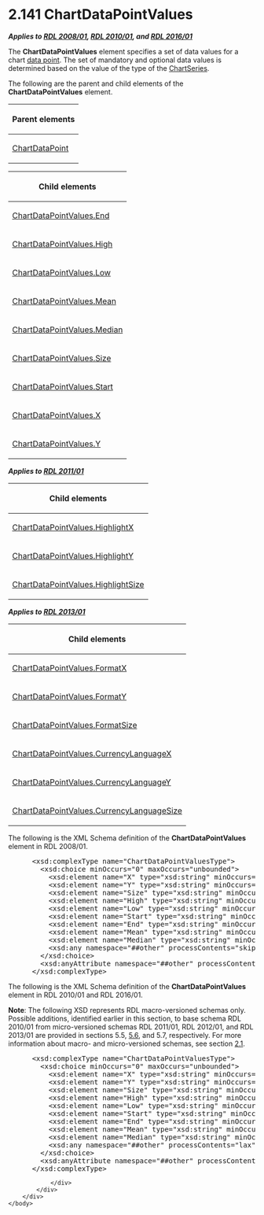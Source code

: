 <html dir="LTR" xmlns:mshelp="http://msdn.microsoft.com/mshelp" xmlns:ddue="http://ddue.schemas.microsoft.com/authoring/2003/5" xmlns:xlink="http://www.w3.org/1999/xlink" xmlns:tool="http://www.microsoft.com/tooltip">
    <head>
        <meta http-equiv="Content-Type" content="text/html; CHARSET=utf-8"></meta>
        <meta name="save" content="history"></meta>
        <title>2.141 ChartDataPointValues</title>
        <xml>
            <mshelp:toctitle title="2.141 ChartDataPointValues"></mshelp:toctitle>
            <mshelp:rltitle title="[MS-RDL]: ChartDataPointValues"></mshelp:rltitle>
            <mshelp:keyword index="A" term="363590aa-46c3-499a-927f-a6495a0b1ab6"></mshelp:keyword>
            <mshelp:attr name="DCSext.ContentType" value="open specification"></mshelp:attr>
            <mshelp:attr name="AssetID" value="363590aa-46c3-499a-927f-a6495a0b1ab6"></mshelp:attr>
            <mshelp:attr name="TopicType" value="kbRef"></mshelp:attr>
            <mshelp:attr name="DCSext.Title" value="[MS-RDL]: ChartDataPointValues" />
        </xml>
    </head>
    <body>
        <div id="header">
            <h1 class="heading">2.141 ChartDataPointValues</h1>
        </div>
        <div id="mainSection">
            <div id="mainBody">
                <div id="allHistory" class="saveHistory"></div>
                <div id="sectionSection0" class="section" name="collapseableSection">
                    

<p><b><i>Applies to </i></b><a href="1e855f94-4617-47e4-b89e-0856c6cb420f.htm"><b><i>RDL 2008/01</i></b></a><b><i>,
</i></b><a href="3428e690-a348-4ec7-8a6a-8efb42d2cdee.htm"><b><i>RDL 2010/01</i></b></a><b><i>,
and </i></b><a href="52ce3983-2bfc-4e72-9359-42aaf5fe4509.htm"><b><i>RDL 2016/01</i></b></a></p>

<p>The <b>ChartDataPointValues</b> element specifies a set of
data values for a chart <a href="b2482b3f-74ab-4ca8-a9e5-c07955011743.htm#gt_cf31915d-9d25-4dbb-abc7-e78f60626dc4">data
point</a>. The set of mandatory and optional data values is determined based on
the value of the type of the <a href="aee11573-3fcf-4365-938b-e6c8ceece6e1.htm">ChartSeries</a>.</p>

<p>The following are the parent and child elements of the <b>ChartDataPointValues</b>
element.</p>

<table>
 <thead>
  <tr>
   <th>
   <p>Parent elements</p>
   </th>
  </tr>
 </thead>
 <tr>
  <td>
  <p><a href="86cf2a9b-4610-4ffe-8fff-16480a7bf6a4.htm">ChartDataPoint</a></p>
  </td>
 </tr>
</table>

<p> </p>

<table>
 <thead>
  <tr>
   <th>
   <p>Child elements</p>
   </th>
  </tr>
 </thead>
 <tr>
  <td>
  <p><a href="1245f16f-3dcd-4b0a-93fa-6833d09021b4.htm">ChartDataPointValues.End</a></p>
  </td>
 </tr>
 <tr>
  <td>
  <p><a href="a6601164-ec0f-4b5a-abf5-471116130ddc.htm">ChartDataPointValues.High</a></p>
  </td>
 </tr>
 <tr>
  <td>
  <p><a href="45e93140-10ef-4e38-bacf-731831ce6587.htm">ChartDataPointValues.Low</a></p>
  </td>
 </tr>
 <tr>
  <td>
  <p><a href="fb11cf0c-1a0c-45fb-8d47-430d40150a4e.htm">ChartDataPointValues.Mean</a></p>
  </td>
 </tr>
 <tr>
  <td>
  <p><a href="88652b2d-2b4b-4af9-8d15-01ec39ca8cae.htm">ChartDataPointValues.Median</a></p>
  </td>
 </tr>
 <tr>
  <td>
  <p><a href="55e35211-7623-4352-8099-438a54c420d5.htm">ChartDataPointValues.Size</a></p>
  </td>
 </tr>
 <tr>
  <td>
  <p><a href="12998597-bd5f-47c8-ae42-96c900f9cb86.htm">ChartDataPointValues.Start</a></p>
  </td>
 </tr>
 <tr>
  <td>
  <p><a href="13c7a96c-da23-4698-ba3f-181da25c5ae5.htm">ChartDataPointValues.X</a></p>
  </td>
 </tr>
 <tr>
  <td>
  <p><a href="12848598-a2d4-45c4-b5ec-3d09b0550e2e.htm">ChartDataPointValues.Y</a></p>
  </td>
 </tr>
</table>

<p><b><i>Applies to </i></b><a href="bf2bab1a-b608-4bcc-b718-1cc1baa9579c.htm"><b><i>RDL 2011/01</i></b></a></p>

<table>
 <thead>
  <tr>
   <th>
   <p>Child elements</p>
   </th>
  </tr>
 </thead>
 <tr>
  <td>
  <p><a href="52572e0b-1178-4c18-a341-608c98679b1c.htm">ChartDataPointValues.HighlightX</a></p>
  </td>
 </tr>
 <tr>
  <td>
  <p><a href="d61ee63e-0b9c-4c6c-a4b3-f8067537d6a4.htm">ChartDataPointValues.HighlightY</a></p>
  </td>
 </tr>
 <tr>
  <td>
  <p><a href="4a669a0f-bf3c-4257-81b4-a7d64f7ecb48.htm">ChartDataPointValues.HighlightSize</a></p>
  </td>
 </tr>
</table>

<p><b><i>Applies to </i></b><a href="c5c219b8-4b13-4c49-9c86-6a07aab39823.htm"><b><i>RDL 2013/01</i></b></a></p>

<table>
 <thead>
  <tr>
   <th>
   <p>Child elements</p>
   </th>
  </tr>
 </thead>
 <tr>
  <td>
  <p><a href="cae98121-9c2f-4a43-9025-48f450f4cac4.htm">ChartDataPointValues.FormatX</a></p>
  </td>
 </tr>
 <tr>
  <td>
  <p><a href="7cc5d32d-be32-4c7d-963c-c250c1bb4a4e.htm">ChartDataPointValues.FormatY</a></p>
  </td>
 </tr>
 <tr>
  <td>
  <p><a href="e2c7aeff-860c-45b5-b1f6-714558b8da4c.htm">ChartDataPointValues.FormatSize</a></p>
  </td>
 </tr>
 <tr>
  <td>
  <p><a href="4d1683f0-599b-44af-bbb9-f5d424f82948.htm">ChartDataPointValues.CurrencyLanguageX</a></p>
  </td>
 </tr>
 <tr>
  <td>
  <p><a href="a1f66ef4-ea6f-4e51-8e6a-cc336fc34294.htm">ChartDataPointValues.CurrencyLanguageY</a></p>
  </td>
 </tr>
 <tr>
  <td>
  <p><a href="01f78467-7cf7-4083-b669-dca17b8450bb.htm">ChartDataPointValues.CurrencyLanguageSize</a></p>
  </td>
 </tr>
</table>

<p>The following is the XML Schema definition of the <b>ChartDataPointValues</b>
element in RDL 2008/01.</p>

<dl>
<dd>
<div><pre> &lt;xsd:complexType name=&quot;ChartDataPointValuesType&quot;&gt;
   &lt;xsd:choice minOccurs=&quot;0&quot; maxOccurs=&quot;unbounded&quot;&gt;
     &lt;xsd:element name=&quot;X&quot; type=&quot;xsd:string&quot; minOccurs=&quot;0&quot; /&gt;
     &lt;xsd:element name=&quot;Y&quot; type=&quot;xsd:string&quot; minOccurs=&quot;0&quot; /&gt;
     &lt;xsd:element name=&quot;Size&quot; type=&quot;xsd:string&quot; minOccurs=&quot;0&quot; /&gt;
     &lt;xsd:element name=&quot;High&quot; type=&quot;xsd:string&quot; minOccurs=&quot;0&quot; /&gt;
     &lt;xsd:element name=&quot;Low&quot; type=&quot;xsd:string&quot; minOccurs=&quot;0&quot; /&gt;
     &lt;xsd:element name=&quot;Start&quot; type=&quot;xsd:string&quot; minOccurs=&quot;0&quot; /&gt;
     &lt;xsd:element name=&quot;End&quot; type=&quot;xsd:string&quot; minOccurs=&quot;0&quot; /&gt;
     &lt;xsd:element name=&quot;Mean&quot; type=&quot;xsd:string&quot; minOccurs=&quot;0&quot; /&gt;
     &lt;xsd:element name=&quot;Median&quot; type=&quot;xsd:string&quot; minOccurs=&quot;0&quot; /&gt;
     &lt;xsd:any namespace=&quot;##other&quot; processContents=&quot;skip&quot; /&gt;
   &lt;/xsd:choice&gt;
   &lt;xsd:anyAttribute namespace=&quot;##other&quot; processContents=&quot;skip&quot; /&gt;
 &lt;/xsd:complexType&gt;
</pre></div>
</dd></dl>

<p>The following is the XML Schema definition of the <b>ChartDataPointValues</b>
element in RDL 2010/01 and RDL 2016/01.</p>

<p><b>Note</b>: The following XSD represents RDL
macro-versioned schemas only. Possible additions, identified earlier in this
section, to base schema RDL 2010/01 from micro-versioned schemas RDL 2011/01,
RDL 2012/01, and RDL 2013/01 are provided in sections 5.5, <a href="f165fb82-3c5a-4369-961c-128de233638c.htm">5.6</a>, and 5.7,
respectively. For more information about macro- and micro-versioned schemas,
see section <a href="ae14822f-9553-45f1-bacc-c0a1cbb484fb.htm">2.1</a>.</p>

<dl>
<dd>
<div><pre> &lt;xsd:complexType name=&quot;ChartDataPointValuesType&quot;&gt;
   &lt;xsd:choice minOccurs=&quot;0&quot; maxOccurs=&quot;unbounded&quot;&gt;
     &lt;xsd:element name=&quot;X&quot; type=&quot;xsd:string&quot; minOccurs=&quot;0&quot; /&gt;
     &lt;xsd:element name=&quot;Y&quot; type=&quot;xsd:string&quot; minOccurs=&quot;0&quot; /&gt;
     &lt;xsd:element name=&quot;Size&quot; type=&quot;xsd:string&quot; minOccurs=&quot;0&quot; /&gt;
     &lt;xsd:element name=&quot;High&quot; type=&quot;xsd:string&quot; minOccurs=&quot;0&quot; /&gt;
     &lt;xsd:element name=&quot;Low&quot; type=&quot;xsd:string&quot; minOccurs=&quot;0&quot; /&gt;
     &lt;xsd:element name=&quot;Start&quot; type=&quot;xsd:string&quot; minOccurs=&quot;0&quot; /&gt;
     &lt;xsd:element name=&quot;End&quot; type=&quot;xsd:string&quot; minOccurs=&quot;0&quot; /&gt;
     &lt;xsd:element name=&quot;Mean&quot; type=&quot;xsd:string&quot; minOccurs=&quot;0&quot; /&gt;
     &lt;xsd:element name=&quot;Median&quot; type=&quot;xsd:string&quot; minOccurs=&quot;0&quot; /&gt;
     &lt;xsd:any namespace=&quot;##other&quot; processContents=&quot;lax&quot; /&gt;
   &lt;/xsd:choice&gt;
   &lt;xsd:anyAttribute namespace=&quot;##other&quot; processContents=&quot;lax&quot; /&gt;
 &lt;/xsd:complexType&gt;
</pre></div>
</dd></dl>


                </div>
            </div>
        </div>
    </body>
</html>